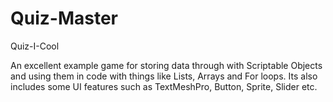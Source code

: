 # Quiz-Master
Quiz-I-Cool    

An excellent example game for storing data through with Scriptable Objects and using them in code with things like Lists, Arrays and For loops. Its also includes some UI features such as TextMeshPro, Button, Sprite, Slider etc.
